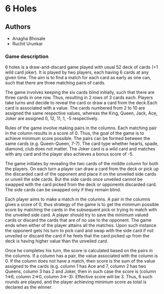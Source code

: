 # 6 Holes
## Authors
* Anagha Bhosale
* Ruchit Urunkar


### Game description

6 holes is a draw-and-discard game played with usual 52 deck of cards (+1 wild 
card joker). It is played by two players, each having 6 cards at any given 
time. The aim is to find a match for each card as early as one can, such that 
there are three matching pairs of cards.

The game involves keeping the six cards blind initially, such that there are 
three cards in one row. Thus, resulting in 2 rows of 3 cards each. Players take 
turns and decide to reveal the card or draw a card from the deck.Each card is 
associated with a value. The cards numbered from 2 to 10 are assigned the same 
respective values, whereas the King, Queen, Jack, Ace, Joker are assigned 0, 
12, 11, 1, -5 respectively.

Rules of the game involve making pairs in the columns. Each matching pair in 
the column results in a score of 0. Thus, the goal of the game is to achieve 
minimum score possible. The pairs can be formed between the same cards (e.g. 
Queen-Queen, 7-7). The card type whether hearts, spade, diamond, club does not 
matter. The Joker card is a wild card and matches with any card and the player 
also achieves a bonus score of -5.

The game initiates by revealing the two cards of the middle column for both the 
players. On each turn a player can draw a card from the deck or pick up the 
discarded card of the opponent and place it on the unveiled side cards or 
unveil the side cards. But the side cards once unveiled cannot be swapped with 
the card picked from the deck or opponents discarded card. The side cards can 
be swapped only if they remain blind.

Each player aims to make a match in the columns. A pair in the columns gives a 
score of 0, thus strategy of the game is to get the minimum possible score by 
matching the cards in the subsequent pick or trying to match with the unveiled 
side card. A player should try to save the minimum valued cards or discard the 
cards that are of no use to the opponent. The game ends when either of the 
player attains all the matches. Upon such instance the opponent gets his turn 
to pick card and swap with the side card if not unveiled or discard the card if 
he feels that the card picked up from the deck is having higher value than the 
unveiled card.

Once he completes his turn, the score is calculated based on the pairs in the 
columns. If a column has a pair, the value associated with the column is 0. If 
the column does not have a match, then score is the sum of the value assigned 
to the cards (e.g. column 1 has Ace and 7, column 2 has two Queens, column 3 
has 2 and Joker, then in such case the score is (column 1=>6, column 2=>0, 
column 3=>-3). Effective score will be 3. Thus, 6 such rounds are played, and 
the player achieving minimum score as total is declared as the winner.

